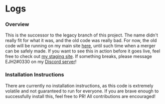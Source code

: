 # Logs

### Overview
This is the successor to the legacy branch of this project. The name didn't really fit for what it
was, and the old code was really bad. For now, the old code will be running on my main site 
[here](https://logs.discord.website), until such time when a merger can be safely made. If you want to see this in
action before it goes live, feel free to check out [my staging site](https://logstaging.discord.website). If something breaks,
please message EJH2#0330 on my [Discord server](https://discord.gg/3X8WwbU)!

### Installation Instructions
There are currently no installation instructions, as this code is extremely volatile and not guaranteed to run for
everyone. If you are brave enough to successfully install this, feel free to PR! All contributions are encouraged!
